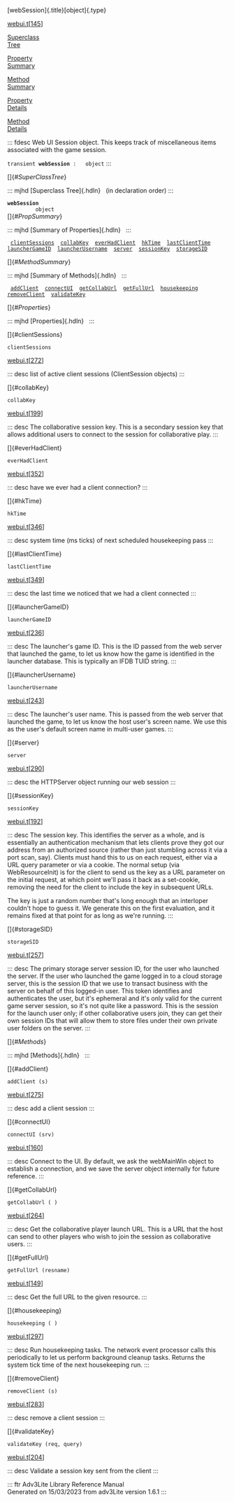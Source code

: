[webSession]{.title}[object]{.type}

[webui.t](../file/webui.t.html)\[[145](../source/webui.t.html#145)\]

[Superclass\
Tree](#_SuperClassTree_)

[Property\
Summary](#_PropSummary_)

[Method\
Summary](#_MethodSummary_)

[Property\
Details](#_Properties_)

[Method\
Details](#_Methods_)

::: fdesc
Web UI Session object. This keeps track of miscellaneous items
associated with the game session.

`transient `**`webSession`**` :   object`
:::

[]{#_SuperClassTree_}

::: mjhd
[Superclass Tree]{.hdln}   (in declaration order)
:::

**`webSession`**\
`         object`\
[]{#_PropSummary_}

::: mjhd
[Summary of Properties]{.hdln}  
:::

` `[`clientSessions`](#clientSessions)`  `[`collabKey`](#collabKey)`  `[`everHadClient`](#everHadClient)`  `[`hkTime`](#hkTime)`  `[`lastClientTime`](#lastClientTime)`  `[`launcherGameID`](#launcherGameID)`  `[`launcherUsername`](#launcherUsername)`  `[`server`](#server)`  `[`sessionKey`](#sessionKey)`  `[`storageSID`](#storageSID)`  `

[]{#_MethodSummary_}

::: mjhd
[Summary of Methods]{.hdln}  
:::

` `[`addClient`](#addClient)`  `[`connectUI`](#connectUI)`  `[`getCollabUrl`](#getCollabUrl)`  `[`getFullUrl`](#getFullUrl)`  `[`housekeeping`](#housekeeping)`  `[`removeClient`](#removeClient)`  `[`validateKey`](#validateKey)`  `

[]{#_Properties_}

::: mjhd
[Properties]{.hdln}  
:::

[]{#clientSessions}

`clientSessions`

[webui.t](../file/webui.t.html)\[[272](../source/webui.t.html#272)\]

::: desc
list of active client sessions (ClientSession objects)
:::

[]{#collabKey}

`collabKey`

[webui.t](../file/webui.t.html)\[[199](../source/webui.t.html#199)\]

::: desc
The collaborative session key. This is a secondary session key that
allows additional users to connect to the session for collaborative
play.
:::

[]{#everHadClient}

`everHadClient`

[webui.t](../file/webui.t.html)\[[352](../source/webui.t.html#352)\]

::: desc
have we ever had a client connection?
:::

[]{#hkTime}

`hkTime`

[webui.t](../file/webui.t.html)\[[346](../source/webui.t.html#346)\]

::: desc
system time (ms ticks) of next scheduled housekeeping pass
:::

[]{#lastClientTime}

`lastClientTime`

[webui.t](../file/webui.t.html)\[[349](../source/webui.t.html#349)\]

::: desc
the last time we noticed that we had a client connected
:::

[]{#launcherGameID}

`launcherGameID`

[webui.t](../file/webui.t.html)\[[236](../source/webui.t.html#236)\]

::: desc
The launcher\'s game ID. This is the ID passed from the web server that
launched the game, to let us know how the game is identified in the
launcher database. This is typically an IFDB TUID string.
:::

[]{#launcherUsername}

`launcherUsername`

[webui.t](../file/webui.t.html)\[[243](../source/webui.t.html#243)\]

::: desc
The launcher\'s user name. This is passed from the web server that
launched the game, to let us know the host user\'s screen name. We use
this as the user\'s default screen name in multi-user games.
:::

[]{#server}

`server`

[webui.t](../file/webui.t.html)\[[290](../source/webui.t.html#290)\]

::: desc
the HTTPServer object running our web session
:::

[]{#sessionKey}

`sessionKey`

[webui.t](../file/webui.t.html)\[[192](../source/webui.t.html#192)\]

::: desc
The session key. This identifies the server as a whole, and is
essentially an authentication mechanism that lets clients prove they got
our address from an authorized source (rather than just stumbling across
it via a port scan, say). Clients must hand this to us on each request,
either via a URL query parameter or via a cookie. The normal setup (via
WebResourceInit) is for the client to send us the key as a URL parameter
on the initial request, at which point we\'ll pass it back as a
set-cookie, removing the need for the client to include the key in
subsequent URLs.

The key is just a random number that\'s long enough that an interloper
couldn\'t hope to guess it. We generate this on the first evaluation,
and it remains fixed at that point for as long as we\'re running.
:::

[]{#storageSID}

`storageSID`

[webui.t](../file/webui.t.html)\[[257](../source/webui.t.html#257)\]

::: desc
The primary storage server session ID, for the user who launched the
server. If the user who launched the game logged in to a cloud storage
server, this is the session ID that we use to transact business with the
server on behalf of this logged-in user. This token identifies and
authenticates the user, but it\'s ephemeral and it\'s only valid for the
current game server session, so it\'s not quite like a password. This is
the session for the launch user only; if other collaborative users join,
they can get their own session IDs that will allow them to store files
under their own private user folders on the server.
:::

[]{#_Methods_}

::: mjhd
[Methods]{.hdln}  
:::

[]{#addClient}

`addClient (s)`

[webui.t](../file/webui.t.html)\[[275](../source/webui.t.html#275)\]

::: desc
add a client session
:::

[]{#connectUI}

`connectUI (srv)`

[webui.t](../file/webui.t.html)\[[160](../source/webui.t.html#160)\]

::: desc
Connect to the UI. By default, we ask the webMainWin object to establish
a connection, and we save the server object internally for future
reference.
:::

[]{#getCollabUrl}

`getCollabUrl ( )`

[webui.t](../file/webui.t.html)\[[264](../source/webui.t.html#264)\]

::: desc
Get the collaborative player launch URL. This is a URL that the host can
send to other players who wish to join the session as collaborative
users.
:::

[]{#getFullUrl}

`getFullUrl (resname)`

[webui.t](../file/webui.t.html)\[[149](../source/webui.t.html#149)\]

::: desc
Get the full URL to the given resource.
:::

[]{#housekeeping}

`housekeeping ( )`

[webui.t](../file/webui.t.html)\[[297](../source/webui.t.html#297)\]

::: desc
Run housekeeping tasks. The network event processor calls this
periodically to let us perform background cleanup tasks. Returns the
system tick time of the next housekeeping run.
:::

[]{#removeClient}

`removeClient (s)`

[webui.t](../file/webui.t.html)\[[283](../source/webui.t.html#283)\]

::: desc
remove a client session
:::

[]{#validateKey}

`validateKey (req, query)`

[webui.t](../file/webui.t.html)\[[204](../source/webui.t.html#204)\]

::: desc
Validate a session key sent from the client
:::

::: ftr
Adv3Lite Library Reference Manual\
Generated on 15/03/2023 from adv3Lite version 1.6.1
:::
